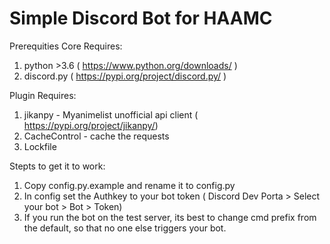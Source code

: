 # Simple Discord Bot for HAAMC


Prerequities 
Core Requires:
1. python >3.6 ( https://www.python.org/downloads/ )
2. discord.py   ( https://pypi.org/project/discord.py/ )

Plugin Requires:
1. jikanpy - Myanimelist unofficial api client ( https://pypi.org/project/jikanpy/)
2. CacheControl - cache the requests
3. Lockfile

Stepts to get it to work:
1) Copy config.py.example and rename it to config.py
2) In config set the Authkey to your bot token ( Discord Dev Porta > Select your bot > Bot > Token)
3) If you run the bot on the test server, its best to change cmd prefix from the default, so that no one else triggers your bot.

